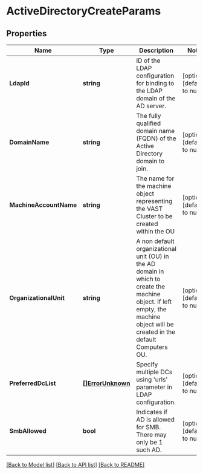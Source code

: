 # ActiveDirectoryCreateParams

## Properties
Name | Type | Description | Notes
------------ | ------------- | ------------- | -------------
**LdapId** | **string** | ID of the LDAP configuration for binding to the LDAP domain of the AD server. | [optional] [default to null]
**DomainName** | **string** | The fully qualified domain name (FQDN) of the Active Directory domain to join. | [optional] [default to null]
**MachineAccountName** | **string** | The name for the machine object representing the VAST Cluster to be created within the OU | [optional] [default to null]
**OrganizationalUnit** | **string** | A non default organizational unit (OU) in the AD domain in which to create the machine object. If left empty, the machine object will be created in the default Computers OU. | [optional] [default to null]
**PreferredDcList** | [**[]ErrorUnknown**](.md) | Specify multiple DCs using &#39;urls&#39; parameter in LDAP configuration. | [optional] [default to null]
**SmbAllowed** | **bool** | Indicates if AD is allowed for SMB. There may only be 1 such AD. | [optional] [default to null]

[[Back to Model list]](../README.md#documentation-for-models) [[Back to API list]](../README.md#documentation-for-api-endpoints) [[Back to README]](../README.md)


